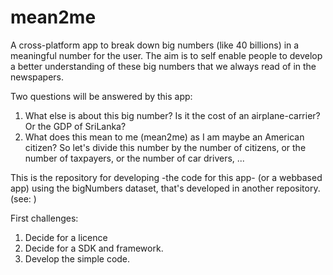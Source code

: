 # mean2me
A cross-platform app to break down big numbers (like 40 billions) in a meaningful number for the user.
The aim is to self enable people to develop a better understanding of these big numbers that we always read of in the newspapers.

Two questions will be answered by this app:
1. What else is about this big number? Is it the cost of an airplane-carrier? Or the GDP of SriLanka?
2. What does this mean to me (mean2me) as I am maybe an American citizen? So let's divide this number by the number of citizens, or the number of taxpayers, or the number of car drivers, ...

This is the repository for developing -the code for this app- (or a webbased app) using the bigNumbers dataset, that's developed in another repository. (see:  )

First challenges: 
1. Decide for a licence
2. Decide for a SDK and framework.
3. Develop the simple code.
